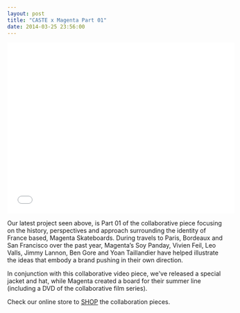 ```yaml
---
layout: post
title: "CASTE x Magenta Part 01"
date: 2014-03-25 23:56:00
---
```


<p><iframe allowfullscreen="" frameborder="0" height="393" mozallowfullscreen="" src="//player.vimeo.com/video/90116548" webkitallowfullscreen="" width="524"></iframe></p>

<p>Our latest project seen above, is Part 01 of the collaborative piece focusing on the history, perspectives and approach surrounding the identity of France based, Magenta Skateboards. During travels to Paris, Bordeaux and San Francisco over the past year, Magenta&rsquo;s Soy Panday, Vivien Feil, Leo Valls, Jimmy Lannon, Ben Gore and Yoan Taillandier have helped illustrate the ideas that embody a brand pushing in their own direction.</p>

<p>In conjunction with this collaborative video piece, we&#39;ve released a special jacket and hat, while Magenta created a board for their summer line (including a DVD of the collaborative film series).</p>

<p>Check our online store to <a href="http://store.castequality.com">SHOP</a> the collaboration pieces.</p>

